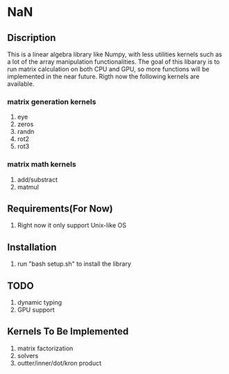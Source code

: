 # NaN
## Discription
This is a linear algebra library like Numpy, with less utilities kernels such as
a lot of the array manipulation functionalities. The goal of this libarary is to 
run matrix calculation on both CPU and GPU, so more functions will be implemented
in the near future. Rigth now the following kernels are available.
### matrix generation kernels
1. eye
2. zeros
3. randn
4. rot2
5. rot3

### matrix math kernels
1. add/substract
2. matmul

## Requirements(For Now)
1. Right now it only support Unix-like OS

## Installation
1. run "bash setup.sh" to install the library

## TODO
1. dynamic typing
2. GPU support

## Kernels To Be Implemented
1. matrix factorization
2. solvers
3. outter/inner/dot/kron product


